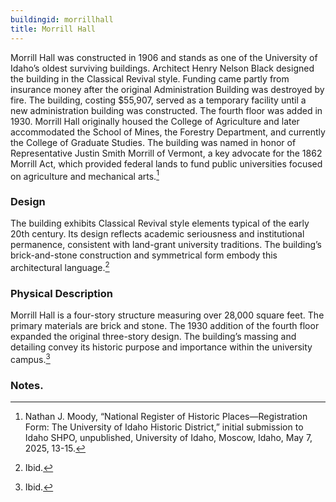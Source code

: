```yaml
---
buildingid: morrillhall
title: Morrill Hall
---
```



Morrill Hall was constructed in 1906 and stands as one of the University of Idaho’s oldest surviving buildings. Architect Henry Nelson Black designed the building in the Classical Revival style. Funding came partly from insurance money after the original Administration Building was destroyed by fire. The building, costing $55,907, served as a temporary facility until a new administration building was constructed. The fourth floor was added in 1930. Morrill Hall originally housed the College of Agriculture and later accommodated the School of Mines, the Forestry Department, and currently the College of Graduate Studies. The building was named in honor of Representative Justin Smith Morrill of Vermont, a key advocate for the 1862 Morrill Act, which provided federal lands to fund public universities focused on agriculture and mechanical arts.[^1] 

### Design

The building exhibits Classical Revival style elements typical of the early 20th century. Its design reflects academic seriousness and institutional permanence, consistent with land-grant university traditions. The building’s brick-and-stone construction and symmetrical form embody this architectural language.[^2] 

### Physical Description

Morrill Hall is a four-story structure measuring over 28,000 square feet. The primary materials are brick and stone. The 1930 addition of the fourth floor expanded the original three-story design. The building’s massing and detailing convey its historic purpose and importance within the university campus.[^3] 

### Notes. 
[^1]: Nathan J. Moody, “National Register of Historic Places—Registration Form: The University of Idaho Historic District,” initial submission to Idaho SHPO, unpublished, University of Idaho, Moscow, Idaho, May 7, 2025, 13-15. 
[^2]: Ibid. 
[^3]: Ibid. 